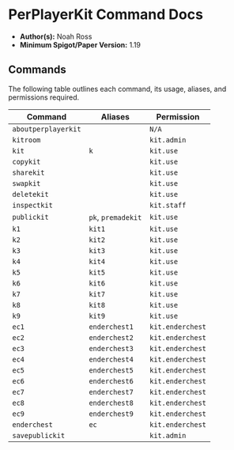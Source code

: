 # PerPlayerKit Command Docs

- **Author(s):** Noah Ross
- **Minimum Spigot/Paper Version:** 1.19

## Commands

The following table outlines each command, its usage, aliases, and permissions required.

| Command | Aliases | Permission |
|---------|---------|------------|
| `aboutperplayerkit` |  | `N/A` |
| `kitroom` |  | `kit.admin` |
| `kit` | `k` | `kit.use` |
| `copykit` |  | `kit.use` |
| `sharekit` |  | `kit.use` |
| `swapkit` |  | `kit.use` |
| `deletekit` |  | `kit.use` |
| `inspectkit` |  | `kit.staff` |
| `publickit` | `pk`, `premadekit` | `kit.use` |
| `k1` | `kit1` | `kit.use` |
| `k2` | `kit2` | `kit.use` |
| `k3` | `kit3` | `kit.use` |
| `k4` | `kit4` | `kit.use` |
| `k5` | `kit5` | `kit.use` |
| `k6` | `kit6` | `kit.use` |
| `k7` | `kit7` | `kit.use` |
| `k8` | `kit8` | `kit.use` |
| `k9` | `kit9` | `kit.use` |
| `ec1` | `enderchest1` | `kit.enderchest` |
| `ec2` | `enderchest2` | `kit.enderchest` |
| `ec3` | `enderchest3` | `kit.enderchest` |
| `ec4` | `enderchest4` | `kit.enderchest` |
| `ec5` | `enderchest5` | `kit.enderchest` |
| `ec6` | `enderchest6` | `kit.enderchest` |
| `ec7` | `enderchest7` | `kit.enderchest` |
| `ec8` | `enderchest8` | `kit.enderchest` |
| `ec9` | `enderchest9` | `kit.enderchest` |
| `enderchest` | `ec` | `kit.enderchest` |
| `savepublickit` |  | `kit.admin` |

